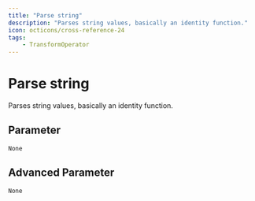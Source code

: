 ```yaml
---
title: "Parse string"
description: "Parses string values, basically an identity function."
icon: octicons/cross-reference-24
tags: 
    - TransformOperator
---
```

# Parse string
<!-- This file was generated - DO NOT CHANGE IT MANUALLY -->



Parses string values, basically an identity function.


## Parameter

`None`

## Advanced Parameter

`None`